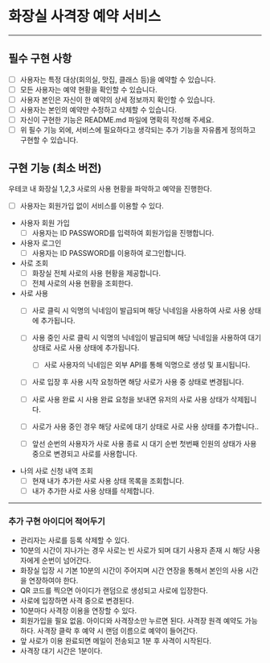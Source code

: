 # 화장실 사격장 예약 서비스

---

## 필수 구현 사항

- [ ] 사용자는 특정 대상(회의실, 맛집, 클래스 등)을 예약할 수 있습니다.
- [ ] 모든 사용자는 예약 현황을 확인할 수 있습니다.
- [ ] 사용자 본인은 자신이 한 예약의 상세 정보까지 확인할 수 있습니다.
- [ ] 사용자는 본인의 예약만 수정하고 삭제할 수 있습니다.
- [ ] 자신이 구현한 기능은 README.md 파일에 명확히 작성해 주세요.
- [ ] 위 필수 기능 외에, 서비스에 필요하다고 생각되는 추가 기능을 자유롭게 정의하고 구현할 수 있습니다.

## 구현 기능 (최소 버전)

우테코 내 화장실 1,2,3 사로의 사용 현황을 파악하고 예약을 진행한다.

- [ ] 사용자는 회원가입 없이 서비스를 이용할 수 있다.

- 사용자 회원 가입
    - [ ] 사용자는 ID PASSWORD를 입력하여 회원가입을 진행합니다.

- 사용자 로그인
    - [ ] 사용자는 ID PASSWORD를 이용하여 로그인합니다.

- 사로 조회
    - [ ] 화장실 전체 사로의 사용 현황을 제공합니다.
    - [ ] 전체 사로의 사용 현황을 조회한다.

- 사로 사용
    - [ ] 사로 클릭 시 익명의 닉네임이 발급되며 해당 닉네임을 사용하여 사로 사용 상태에 추가됩니다.
    - [ ] 사용 중인 사로 클릭 시 익명의 닉네임이 발급되며 해당 닉네임을 사용하여 대기 상태로 사로 사용 상태에 추가됩니다.
        - [ ] 사로 사용자의 닉네임은 외부 API를 통해 익명으로 생성 및 표시됩니다.
    - [ ] 사로 입장 후 사용 시작 요청하면 해당 사로가 사용 중 상태로 변경됩니다.
    - [ ] 사로 사용 완료 시 사용 완료 요청을 보내면 유저의 사로 사용 상태가 삭제됩니다.

    - [ ] 사로가 사용 중인 경우 해당 사로에 대기 상태로 사로 사용 상태를 추가합니다..
    - [ ] 앞선 순번의 사용자가 사로 사용 종료 시 대기 순번 첫번째 인원의 상태가 사용중으로 변경되고 사로를 사용합니다.

- 나의 사로 신청 내역 조회
    - [ ] 현재 내가 추가한 사로 사용 상태 목록을 조회합니다.
    - [ ] 내가 추가한 사로 사용 상태를 삭제합니다.

--- 

### 추가 구현 아이디어 적어두기

- 관리자는 사로를 등록 삭제할 수 있다.
- 10분의 시간이 지나가는 경우 사로는 빈 사로가 되며 대기 사용자 존재 시 해당 사용자에게 순번이 넘어간다.
- 화장실 입장 시 기본 10분의 시간이 주어지며 시간 연장을 통해서 본인의 사용 시간을 연장하여야 한다.
- QR 코드를 찍으면 아이디가 랜덤으로 생성되고 사로에 입장한다.
- 사로에 입장하면 사격 중으로 변경된다.
- 10분마다 사격장 이용을 연장할 수 있다.
- 회원가입을 필요 없음. 아이디와 사격장소만 누르면 된다. 사격장 원격 예약도 가능하다. 사격장 클락 후 예약 시 랜덤 이름으로 예약이 들어간다.
- 앞 사로가 이용 완료되면 메일이 전송되고 1분 후 사격이 시작된다.
- 사격장 대기 시간은 1분이다.
